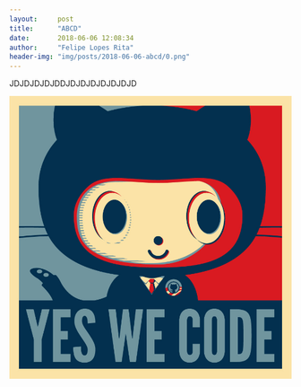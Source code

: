 ```yaml
---
layout:     post
title:      "ABCD"
date:       2018-06-06 12:08:34
author:     "Felipe Lopes Rita"
header-img: "img/posts/2018-06-06-abcd/0.png"
---
```


JDJDJDJDJDDJDJDJDJDJDJDJD

<img src="/img/posts/2018-06-06-abcd/0.png" class="album-photo">
